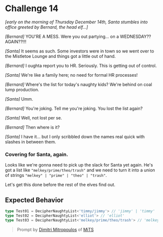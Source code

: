 # Challenge 14

_[early on the morning of Thursday December 14th, Santa stumbles into office greeted by Bernard, the head elf...]_

_[Bernard]_ YOU'RE A MESS. Were you out partying... on a WEDNESDAY?? AGAIN??!!!

_[Santa]_ It seems as such. Some investors were in town so we went over to the Mistletoe Lounge and things got a little out of hand.

_[Bernard]_ I oughta report you to HR. Seriously. This is getting out of control.

_[Santa]_ We're like a family here; no need for formal HR processes!

_[Bernard]_ Where's the list for today's naughty kids? We're behind on coal lump production.

_[Santa]_ Umm.

_[Bernard]_ You're joking. Tell me you're joking. You lost the list again?

_[Santa]_ Well, not lost per se.

_[Bernard]_ Then where is it?

_[Santa]_ I have it... but I only scribbled down the names real quick with slashes in between them.

### Covering for Santa, again.

Looks like we're gonna need to pick up the slack for Santa yet again. He's got a list like `"melkey/prime/theo/trash"` and we need to turn it into a union of strings `"melkey" | "prime" | "theo" | "trash"`.

Let's get this done before the rest of the elves find out.

## Expected Behavior

```ts
type Test01 = DecipherNaughtyList<'timmy/jimmy'> // 'jimmy' | 'timmy'
type Test02 = DecipherNaughtyList<'elliot'> // 'elliot'
type Test03 = DecipherNaughtyList<'melkey/prime/theo/trash'> // 'melkey' | 'prime' | 'theo' | 'trash'
```

> Prompt by [Dimitri Mitropoulos](https://github.com/dimitropoulos) of [MiTS](https://www.youtube.com/@MichiganTypeScript)
